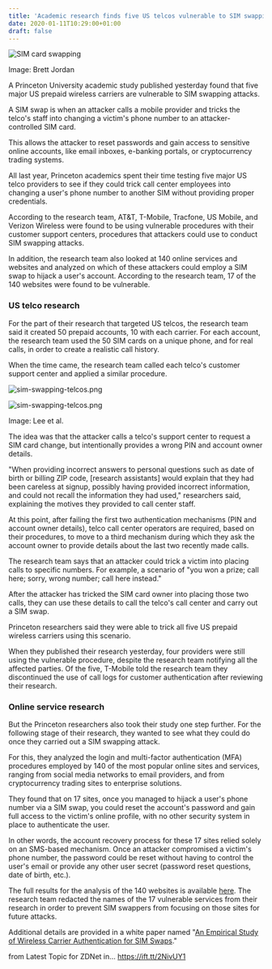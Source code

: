 ```yaml
---
title: 'Academic research finds five US telcos vulnerable to SIM swapping attacks'
date: 2020-01-11T10:29:00+01:00
draft: false
---
```


![SIM card swapping](https://zdnet4.cbsistatic.com/hub/i/2020/01/11/78f3f544-fb92-4acf-8d35-c14c3660f551/sim-swapping-card.png)

Image: Brett Jordan

A Princeton University academic study published yesterday found that five major US prepaid wireless carriers are vulnerable to SIM swapping attacks.

A SIM swap is when an attacker calls a mobile provider and tricks the telco's staff into changing a victim's phone number to an attacker-controlled SIM card.

This allows the attacker to reset passwords and gain access to sensitive online accounts, like email inboxes, e-banking portals, or cryptocurrency trading systems.

All last year, Princeton academics spent their time testing five major US telco providers to see if they could trick call center employees into changing a user's phone number to another SIM without providing proper credentials.

According to the research team, AT&T, T-Mobile, Tracfone, US Mobile, and Verizon Wireless were found to be using vulnerable procedures with their customer support centers, procedures that attackers could use to conduct SIM swapping attacks.

In addition, the research team also looked at 140 online services and websites and analyzed on which of these attackers could employ a SIM swap to hijack a user's account. According to the research team, 17 of the 140 websites were found to be vulnerable.

### US telco research

For the part of their research that targeted US telcos, the research team said it created 50 prepaid accounts, 10 with each carrier. For each account, the research team used the 50 SIM cards on a unique phone, and for real calls, in order to create a realistic call history.

When the time came, the research team called each telco's customer support center and applied a similar procedure.

![sim-swapping-telcos.png](https://www.zdnet.com/article/academic-research-finds-five-us-telcos-vulnerable-to-sim-swapping-attacks/#ftag=RSSbaffb68)

<span><img src="https://zdnet3.cbsistatic.com/hub/i/2020/01/11/fc2746e7-a312-4873-9635-63ced14a6093/sim-swapping-telcos.png" alt="sim-swapping-telcos.png" /></span>

Image: Lee et al.

The idea was that the attacker calls a telco's support center to request a SIM card change, but intentionally provides a wrong PIN and account owner details.

"When providing incorrect answers to personal questions such as date of birth or billing ZIP code, \[research assistants\] would explain that they had been careless at signup, possibly having provided incorrect information, and could not recall the information they had used," researchers said, explaining the motives they provided to call center staff.

At this point, after failing the first two authentication mechanisms (PIN and account owner details), telco call center operators are required, based on their procedures, to move to a third mechanism during which they ask the account owner to provide details about the last two recently made calls.

The research team says that an attacker could trick a victim into placing calls to specific numbers. For example, a scenario of "you won a prize; call here; sorry, wrong number; call here instead."

After the attacker has tricked the SIM card owner into placing those two calls, they can use these details to call the telco's call center and carry out a SIM swap.

Princeton researchers said they were able to trick all five US prepaid wireless carriers using this scenario.

When they published their research yesterday, four providers were still using the vulnerable procedure, despite the research team notifying all the affected parties. Of the five, T-Mobile told the research team they discontinued the use of call logs for customer authentication after reviewing their research.

### Online service research

But the Princeton researchers also took their study one step further. For the following stage of their research, they wanted to see what they could do once they carried out a SIM swapping attack.

For this, they analyzed the login and multi-factor authentication (MFA) procedures employed by 140 of the most popular online sites and services, ranging from social media networks to email providers, and from cryptocurrency trading sites to enterprise solutions.

They found that on 17 sites, once you managed to hijack a user's phone number via a SIM swap, you could reset the account's password and gain full access to the victim's online profile, with no other security system in place to authenticate the user.

In other words, the account recovery process for these 17 sites relied solely on an SMS-based mechanism. Once an attacker compromised a victim's phone number, the password could be reset without having to control the user's email or provide any other user secret (password reset questions, date of birth, etc.).

The full results for the analysis of the 140 websites is available [here](https://www.issms2fasecure.com/dataset). The research team redacted the names of the 17 vulnerable services from their research in order to prevent SIM swappers from focusing on those sites for future attacks.

Additional details are provided in a white paper named "[An Empirical Study of Wireless Carrier Authentication for SIM Swaps](https://www.issms2fasecure.com/assets/sim_swaps-01-10-2020.pdf)."

  
  
from Latest Topic for ZDNet in... https://ift.tt/2NivUY1